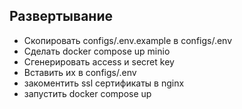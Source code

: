 ## Развертывание
- Скопировать configs/.env.example в configs/.env
- Сделать docker compose up minio
- Сгенерировать access и secret key
- Вставить их в configs/.env
- закоментить ssl сертификаты в nginx 
- запустить docker compose up

